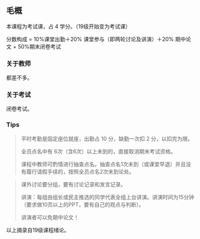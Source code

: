 ## 毛概

本课程为考试课，占 4 学分。（19级开始变为考试课）

分数构成 = 10%课堂出勤＋20% 课堂参与（即两轮讨论及讲演）＋20% 期中论文 + 50%期末闭卷考试

### 关于教师

都差不多。

### 关于考试

闭卷考试。

### Tips

> 平时考勤是固定座位就座，出勤占 10 分，缺勤一次扣 2 分，以扣完为限。
>
> 全员点名中有 6次（含6次）以上未到的，直接取消期末考试资格。
>
> 课程中教师可酌情进行抽查点名。抽查点名1次未到（或课堂早退）并且没有履行请假手续的，按照全员点名2次未到论处。

> 课外讨论要分组，要有讨论记录和发言记录。
>
> 讲演：每组由组长或民主推选的同学代表全组上台讲演。讲演时间为15分钟（要求做10页以上的PPT，要有自己的观点与判断）。
>
> 讲演者可以免期中论文！

以上摘录自19级课程绪论。
